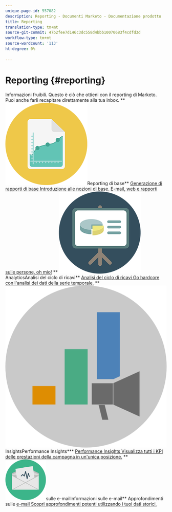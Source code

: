 ```yaml
---
unique-page-id: 557082
description: Reporting - Documenti Marketo - Documentazione prodotto
title: Reporting
translation-type: tm+mt
source-git-commit: 47b2fee7d146c3dc558d4bbb10070683f4cdfd3d
workflow-type: tm+mt
source-wordcount: '113'
ht-degree: 0%

---
```



# Reporting {#reporting}

Informazioni fruibili. Questo è ciò che ottieni con il reporting di Marketo. Puoi anche farli recapitare direttamente alla tua inbox.
** ![Rapporti di base](assets/documents-bookmarks-17.png)Reporting di base** [Generazione di rapporti di base Introduzione alle nozioni di base. E-mail, web e rapporti sulle persone, oh mio!](https://docs.marketo.com/display/DOCS/Basic+Reporting)     **  ![Ciclo di ricavi ](assets/seo-08.png)AnalyticsAnalisi del ciclo di ricavi**  [Analisi del ciclo di ricavi Go hardcore con l&#39;analisi dei dati della serie temporale.](https://docs.marketo.com/display/DOCS/Revenue+Cycle+Analytics)     **  ![Performance ](assets/mpi-for-docs-2x.png)InsightsPerformance Insights***  [Performance Insights Visualizza tutti i KPI delle prestazioni della campagna in un&#39;unica posizione.](https://docs.marketo.com/display/DOCS/Marketing+Performance+Insights)     **  ![Informazioni ](assets/email-insights.png)sulle e-mailInformazioni sulle e-mail** Approfondimenti sulle  [e-mail Scopri approfondimenti potenti utilizzando i tuoi dati storici.](https://docs.marketo.com/display/DOCS/Email+Insights)